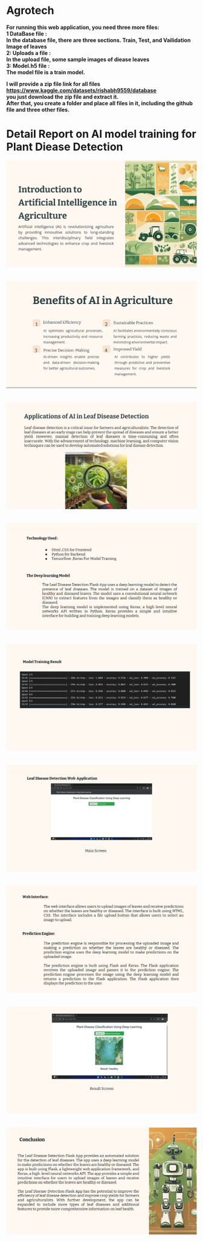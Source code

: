 # Agrotech
<b>
For running this web application, you need three more files:<br>
1 DataBase file :<br>
In the database file, there are three sections. Train, Test, and Vailidation Image of leaves <br>
2: Uploads a file :<br>
In the upload file, some sample images of diease leaves<br>
3: Model.h5 file : <br>
The model file is a train model. <br>

I will provide a zip file link for all files  https://www.kaggle.com/datasets/rishabh9559/database <br> you just download the zip file and extract it.<br>
After that, you create a folder and place all files in it, including the github file and three other files. </b>


#

# Detail Report on AI model training for Plant Diease Detection

![1](https://github.com/Rishabh9559/Agrotech/blob/0d58eb63875ee164a38c6b0f2e4a2376a32734da/readmeImage/AI%20in%20Agri0002.png)
<br><br><br>
![2](https://github.com/Rishabh9559/Agrotech/blob/0d58eb63875ee164a38c6b0f2e4a2376a32734da/readmeImage/AI%20in%20Agri0003.png)
<br><br><br>
![3](https://github.com/Rishabh9559/Agrotech/blob/0d58eb63875ee164a38c6b0f2e4a2376a32734da/readmeImage/AI%20in%20Agri0004.png)
<br><br><br>
![4](https://github.com/Rishabh9559/Agrotech/blob/0d58eb63875ee164a38c6b0f2e4a2376a32734da/readmeImage/AI%20in%20Agri0005.png)
<br><br><br>
![5](https://github.com/Rishabh9559/Agrotech/blob/0d58eb63875ee164a38c6b0f2e4a2376a32734da/readmeImage/AI%20in%20Agri0006.png)
<br><br><br>
![6](https://github.com/Rishabh9559/Agrotech/blob/0d58eb63875ee164a38c6b0f2e4a2376a32734da/readmeImage/AI%20in%20Agri0007.png)
<br><br><br>
![7](https://github.com/Rishabh9559/Agrotech/blob/0d58eb63875ee164a38c6b0f2e4a2376a32734da/readmeImage/AI%20in%20Agri0008.png)
<br><br><br>
![8](https://github.com/Rishabh9559/Agrotech/blob/0d58eb63875ee164a38c6b0f2e4a2376a32734da/readmeImage/AI%20in%20Agri0009.png)
<br><br><br>
![9](https://github.com/Rishabh9559/Agrotech/blob/0d58eb63875ee164a38c6b0f2e4a2376a32734da/readmeImage/AI%20in%20Agri0010.png)



